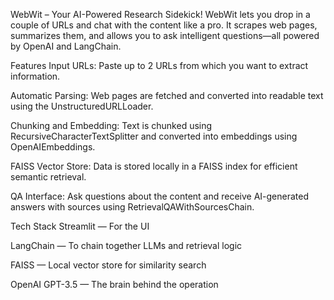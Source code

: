 WebWit – Your AI-Powered Research Sidekick!
WebWit lets you drop in a couple of URLs and chat with the content like a pro. It scrapes web pages, summarizes them, and allows you to ask intelligent questions—all powered by OpenAI and LangChain.

Features
Input URLs: Paste up to 2 URLs from which you want to extract information.

Automatic Parsing: Web pages are fetched and converted into readable text using the UnstructuredURLLoader.

Chunking and Embedding: Text is chunked using RecursiveCharacterTextSplitter and converted into embeddings using OpenAIEmbeddings.

FAISS Vector Store: Data is stored locally in a FAISS index for efficient semantic retrieval.

QA Interface: Ask questions about the content and receive AI-generated answers with sources using RetrievalQAWithSourcesChain.

Tech Stack
Streamlit — For the UI

LangChain — To chain together LLMs and retrieval logic

FAISS — Local vector store for similarity search

OpenAI GPT-3.5 — The brain behind the operation

